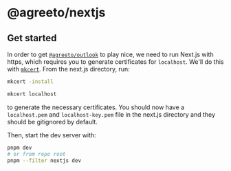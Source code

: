 # @agreeto/nextjs

## Get started

In order to get [`@agreeto/outlook`](../outlook/) to play nice, we need to run Next.js with https, which requires you to generate certificates for `localhost`. We'll do this with [`mkcert`](https://github.com/FiloSottile/mkcert). From the next.js directory, run:

```bash
mkcert -install

mkcert localhost
```

to generate the necessary certificates. You should now have a `localhost.pem` and `localhost-key.pem` file in the next.js directory and they should be gitignored by default.

Then, start the dev server with:

```bash
pnpm dev
# or from repo root
pnpm --filter nextjs dev
```
